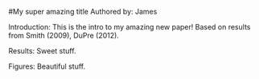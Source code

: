 #My super amazing title
Authored by: James

Introduction: This is the intro to my amazing new paper! Based on results from Smith (2009), DuPre (2012).

Results: Sweet stuff.

Figures: Beautiful stuff.
